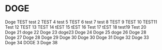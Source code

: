 # DOGE
Doge TEST
test 2
TEST 4
test 5
TEST 6
test 7
test 8
TEST 9
TEST 10
TEST11
Test 12
TEST 13
TEST 14
tEST 15
tEST 16
Test 17
tEST 18
test19
Test 20
Doge 21
doge 22
Doge 23
doge23
Doge 24
Doge 25
doge 26
Doge 28
Doge 27
Doge 28
Doge 29
Doge 30
Doge 30
Doge 31
Doge 32
Doge 33
Doge 34
DOGE 3
Doge 38

